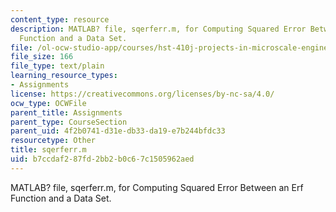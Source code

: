 ```yaml
---
content_type: resource
description: MATLAB? file, sqerferr.m, for Computing Squared Error Between an Erf
  Function and a Data Set.
file: /ol-ocw-studio-app/courses/hst-410j-projects-in-microscale-engineering-for-the-life-sciences-spring-2007/b7ccdaf287fd2bb2b0c67c1505962aed_sqerferr.m
file_size: 166
file_type: text/plain
learning_resource_types:
- Assignments
license: https://creativecommons.org/licenses/by-nc-sa/4.0/
ocw_type: OCWFile
parent_title: Assignments
parent_type: CourseSection
parent_uid: 4f2b0741-d31e-db33-da19-e7b244bfdc33
resourcetype: Other
title: sqerferr.m
uid: b7ccdaf2-87fd-2bb2-b0c6-7c1505962aed
---
```

MATLAB? file, sqerferr.m, for Computing Squared Error Between an Erf Function and a Data Set.